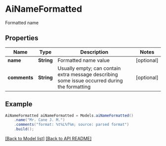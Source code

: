 # AiNameFormatted

Formatted name             

## Properties
Name | Type | Description | Notes
------------ | ------------- | ------------- | -------------
**name** | **String** | Formatted name value              |  [optional]
**comments** | **String** | Usually empty; can contain extra message describing some issue occurred during the formatting              |  [optional]



## Example
```java
AiNameFormatted aiNameFormatted = Models.aiNameFormatted()
    .name("Mr. Cane J. M.")
    .comments("format: %t%L%f%m; source: parsed format")
    .build();
```


[[Back to Model list]](Models.md) [[Back to API README]](README.md)
